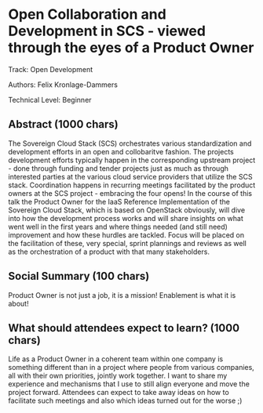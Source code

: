 # Open Collaboration and Development in SCS - viewed through the eyes of a Product Owner

Track: Open Development

Authors: Felix Kronlage-Dammers

Technical Level: Beginner

## Abstract (1000 chars)

The Sovereign Cloud Stack (SCS) orchestrates various standardization and development
efforts in an open and collobaritve fashion. The projects development efforts typically 
happen in the corresponding upstream project - done through funding and tender projects
just as much as through interested parties at the various cloud service providers that
utilize the SCS stack. Coordination happens in recurring meetings facilitated by the
product owners at the SCS project - embracing the four opens!
In the course of this talk the Product Owner for the IaaS Reference Implementation of the
Sovereign Cloud Stack, which is based on OpenStack obviously, will dive into how the
development process works and will share insights on what went well in the first years
and where things needed (and still need) improvement and how these hurdles are tackled.
Focus will be placed on the facilitation of these, very special, sprint plannings and reviews
as well as the orchestration of a product with that many stakeholders.

## Social Summary (100 chars)

Product Owner is not just a job, it is a mission! Enablement is what it is about!

## What should attendees expect to learn? (1000 chars)

Life as a Product Owner in a coherent team within one company is something different
than in a project where people from various companies, all with their own priorities,
jointly work together. I want to share my experience and mechanisms that I use to still
align everyone and move the project forward. Attendees can expect to take away ideas
on how to facilitate such meetings and also which ideas turned out for the worse ;)

